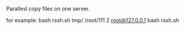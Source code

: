 Parallesl copy files on one server.

for example:
bash rssh.sh tmp/ /root/111 2 root@127.0.0.1
bash rssh.sh <src dir> <dst dir> <count session>
